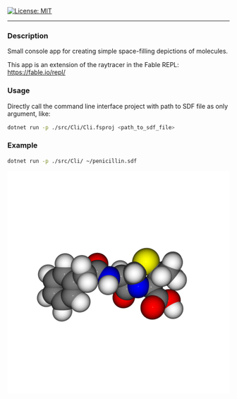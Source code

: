 [![License: MIT](https://img.shields.io/badge/License-MIT-yellow.svg)](https://opensource.org/licenses/MIT)

---

### Description
Small console app for creating simple space-filling depictions of molecules.

This app is an extension of the raytracer in the Fable REPL: https://fable.io/repl/

### Usage
Directly call the command line interface project with path to SDF file as only argument, like:
```bash
dotnet run -p ./src/Cli/Cli.fsproj <path_to_sdf_file>
```

### Example
```bash
dotnet run -p ./src/Cli/ ~/penicillin.sdf
```
![penicllin](./penicillin.png)
